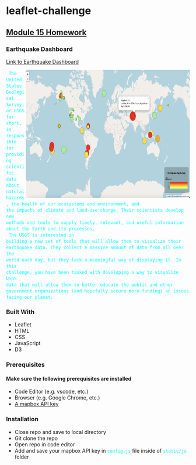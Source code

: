 # leaflet-challenge
## <ins> Module 15 Homework </ins>
### Earthquake Dashboard

[Link to Earthquake Dashboard](https://molleighH.github.io/leaflet-challenge/)


<img align="right" width="450" height="350" src="https://github.com/molleighH/leaflet-challenge/blob/main/Images/Snapshot%20of%20Active%20Dashboard.png?raw=true">

<code style="color : aqua"> <samp>The United States Geological Survey, or USGS for short, is responsible for providing scientific data about natural hazards, the health of our ecosystems and environment, and the impacts of climate and land-use change. Their scientists develop new methods and tools to supply timely, relevant, and useful information about the Earth and its processes.
<br>
The USGS is interested in building a new set of tools that will allow them to visualize their earthquake data. They collect a massive amount of data from all over the world each day, but they lack a meaningful way of displaying it. In this challenge, you have been tasked with developing a way to visualize USGS data that will allow them to better educate the public and other government organizations (and hopefully secure more funding) on issues facing our planet.</samp> </code>


 ### Built With 
* Leaflet
* HTML
* CSS
* JavaScript
* D3

### Prerequisites
#### Make sure the following prerequisites are installed
* Code Editor (e.g. vscode, etc.)
* Browser (e.g. Google Chrome, etc.)
* [A mapbox API key](https://www.mapbox.com/)

### Installation
* Close repo and save to local directory
* Git clone the repo
* Open repo in code editor
* Add and save your mapbox API key in <code style="color : aqua">config.js</code> file inside of <code style="color : aqua">static/js</code> folder 